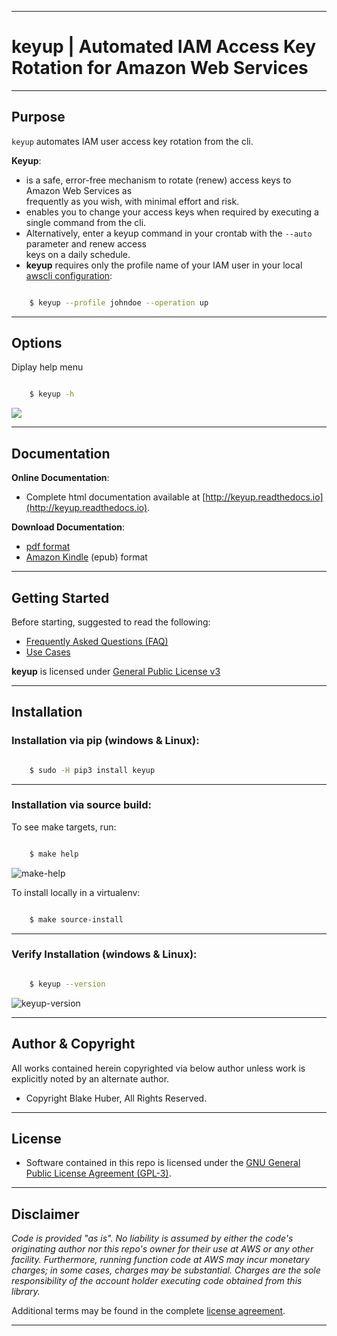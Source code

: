 * * *
#   **keyup** |  Automated IAM Access Key Rotation for Amazon Web Services
* * *

## Purpose ##

`keyup` automates IAM user access key rotation from the cli.  

**Keyup**:

* is a safe, error-free mechanism to rotate (renew) access keys to Amazon Web Services as  
frequently as you wish, with minimal effort and risk.
* enables you to change your access keys when required by executing a single command from the cli.  
* Alternatively, enter a keyup command in your crontab with the ``` --auto ``` parameter and renew access  
keys on a daily schedule.
* **keyup** requires only the profile name of your IAM user in your local [awscli configuration](https://docs.aws.amazon.com/cli/latest/reference/):

```bash

    $ keyup --profile johndoe --operation up

```

* * *

## Options ##

Diplay help menu

```bash

    $ keyup -h

```

![](./assets/help-menu.png)

* * *

## Documentation ##

**Online Documentation**:

* Complete html documentation available at [http://keyup.readthedocs.io](http://keyup.readthedocs.io).

**Download Documentation**:

* [pdf format](https://readthedocs.org/projects/keyup/downloads/pdf/latest/)
* [Amazon Kindle](https://readthedocs.org/projects/keyup/downloads/epub/latest/) (epub) format

* * *

## Getting Started

Before starting, suggested to read the following:

* [Frequently Asked Questions (FAQ)](http://keyup.readthedocs.io/en/latest/FAQ.html)
* [Use Cases](http://keyup.readthedocs.io/en/latest/usecases.html)

**keyup** is licensed under [General Public License v3](http://keyup.readthedocs.io/en/latest/license.html)

* * *

## Installation

### Installation via pip (windows & Linux):

```bash

    $ sudo -H pip3 install keyup

```

* * *

### Installation via source build:

To see make targets, run:

```bash

    $ make help
```

![make-help](./assets/make-help.png)

To install locally in a virtualenv:

```bash

    $ make source-install

```

* * *

### Verify Installation (windows & Linux):

```bash

    $ keyup --version

```

![keyup-version](./assets/keyup-version.png)


* * *

## Author & Copyright

All works contained herein copyrighted via below author unless work is explicitly noted by an alternate author.

* Copyright Blake Huber, All Rights Reserved.

* * *

## License

* Software contained in this repo is licensed under the [GNU General Public License Agreement (GPL-3)](https://bitbucket.org/blakeca00/keyup/src/master/LICENSE.txt).

* * *

## Disclaimer

*Code is provided "as is". No liability is assumed by either the code's originating author nor this repo's owner for their use at AWS or any other facility. Furthermore, running function code at AWS may incur monetary charges; in some cases, charges may be substantial. Charges are the sole responsibility of the account holder executing code obtained from this library.*

Additional terms may be found in the complete [license agreement](https://bitbucket.org/blakeca00/keyup/src/master/LICENSE.txt).

* * *
